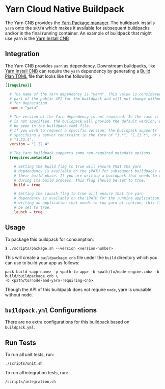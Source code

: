 # Yarn Cloud Native Buildpack

The Yarn CNB provides the [Yarn Package manager](https://yarnpkg.com). The
buildpack installs `yarn` onto the `$PATH` which makes it available for
subsequent buildpacks and/or in the final running container. An example of
buildpack that might use yarn is the [Yarn Install
CNB](https://github.com/paketo-buildpacks/yarn-install)

## Integration

The Yarn CNB provides `yarn` as dependency. Downstream buildpacks, like [Yarn
Install CNB](https://github.com/paketo-buildpacks/yarn-install) can require the
`yarn` dependency by generating a [Build Plan
TOML](https://github.com/buildpacks/spec/blob/master/buildpack.md#build-plan-toml)
file that looks like the following:

```toml
[[requires]]

  # The name of the Yarn dependency is "yarn". This value is considered
  # part of the public API for the buildpack and will not change without a plan
  # for deprecation.
  name = "yarn"

  # The version of the Yarn dependency is not required. In the case it
  # is not specified, the buildpack will provide the default version, which can
  # be seen in the buildpack.toml file.
  # If you wish to request a specific version, the buildpack supports
  # specifying a semver constraint in the form of "1.*", "1.22.*", or even
  # "1.22.4".
  version = "1.22.4"

  # The Yarn buildpack supports some non-required metadata options.
  [requires.metadata]

    # Setting the build flag to true will ensure that the yarn
    # depdendency is available on the $PATH for subsequent buildpacks during
    # their build phase. If you are writing a buildpack that needs to run yarn
    # during its build process, this flag should be set to true.
    build = true

    # Setting the launch flag to true will ensure that the yarn
    # dependency is available on the $PATH for the running application. If you are
    # writing an application that needs to run yarn at runtime, this flag should
    # be set to true.
    launch = true
```

## Usage

To package this buildpack for consumption:

```
$ ./scripts/package.sh --version <version-number>
```

This will create a `buildpackage.cnb` file under the `build` directory which you
can use to build your app as follows:
```
pack build <app-name> -p <path-to-app> -b <path/to/node-engine.cnb> -b build/buildpackage.cnb \
-b <path/to/node-and-yarn-requiring-cnb>
```

Though the API of this buildpack does not require `node`, yarn is unusable without node.

## `buildpack.yml` Configurations

There are no extra configurations for this buildpack based on `buildpack.yml`.

## Run Tests

To run all unit tests, run:
```
./scripts/unit.sh
```

To run all integration tests, run:
```
/scripts/integration.sh
```
